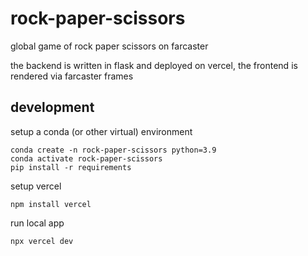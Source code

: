 # rock-paper-scissors
global game of rock paper scissors on farcaster

the backend is written in flask and deployed on vercel, the frontend is rendered via farcaster frames

## development

setup a conda (or other virtual) environment
```
conda create -n rock-paper-scissors python=3.9
conda activate rock-paper-scissors
pip install -r requirements
```

setup vercel
```
npm install vercel
```

run local app
```
npx vercel dev
```

